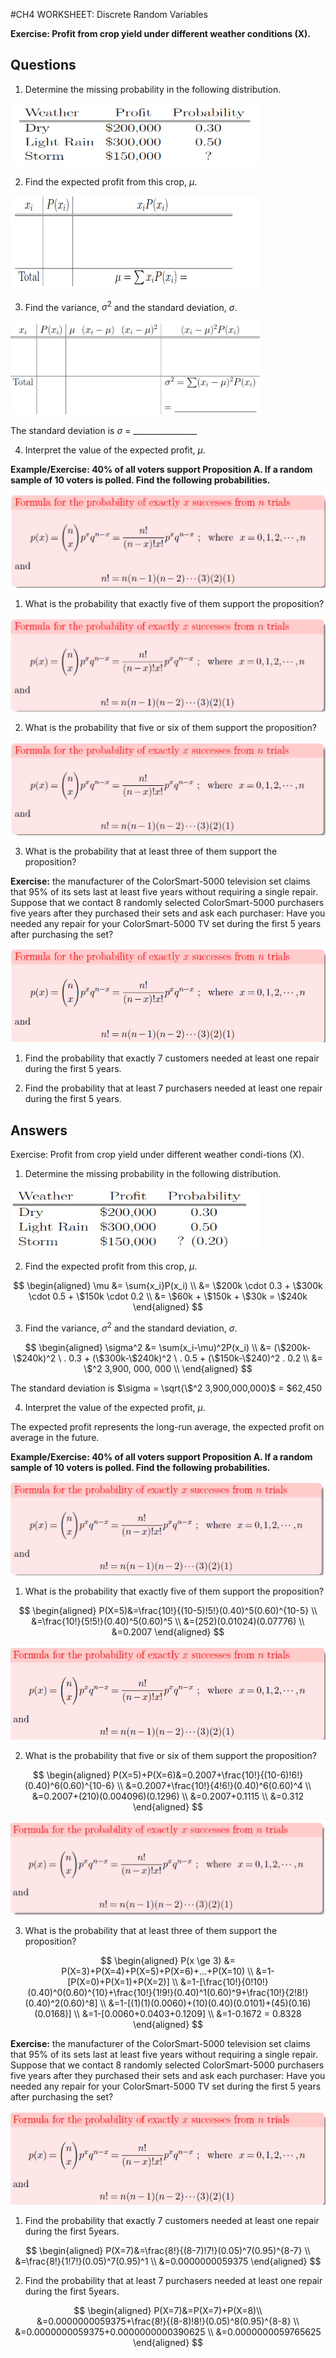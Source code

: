 #CH4 WORKSHEET: Discrete Random Variables

**Exercise: Profit from crop yield under different weather conditions (X).**


## Questions

1. Determine the missing probability in the following distribution.

  <img src = "images/img1.png" height = 100px width = 400px></img>

2. Find the expected profit from this crop, $\mu$.

  <img src = "images/img2.png" height = 150px width = 400px></img>

3. Find the variance, $\sigma^2$ and the standard deviation, $\sigma$.

  <img src = "images/img3.png" height = 150px width = 400px></img>
    
   The standard deviation is $\sigma$ = ________________
   
   
4.  Interpret the value of the expected profit, $\mu$.

**Example/Exercise: 40% of all voters support Proposition A. If a random sample of 10 voters is polled. Find the following probabilities.**

<img src = "images/img4.png" height = 150px width = 600px></img>     
    
1.  What is the probability that exactly five of them support the proposition?
     
<img src = "images/img5.png" height = 150px width = 600px></img>   

2.  What is the probability that five or six of them support the proposition?

<img src = "images/img6.png" height = 150px width = 600px></img>

3.  What is the probability that at least three of them support the proposition?

**Exercise:** the manufacturer of the ColorSmart-5000 television set claims that 95% of 
its sets last at least five years without requiring a single repair. Suppose that we contact 8 randomly selected ColorSmart-5000 purchasers five years after they purchased their sets 
and ask each purchaser: Have you needed any repair for your ColorSmart-5000 TV set 
during the first 5 years after purchasing the set?

<img src = "images/img7.png" height = 150px width = 600px></img>

1. Find the probability that exactly 7 customers needed at least one repair during the first 5 years.

2. Find the probability that at least 7 purchasers needed at least one repair during the first 5 years.

## Answers

Exercise: Profit from crop yield under different weather condi-tions (X).
1. Determine the missing probability in the following distribution.

<img src = "images/img8.png" height = 100px width = 400px></img>

2. Find the expected profit from this crop, $\mu$.

$$
\begin{aligned}
\mu &= \sum{x_i}P(x_i) \\
    &= \$200k \cdot 0.3 + \$300k \cdot 0.5 + \$150k \cdot 0.2 \\
    &= \$60k + \$150k + \$30k = \$240k
\end{aligned}
$$


3. Find the variance, $\sigma^2$ and the standard deviation, $\sigma$.

$$
\begin{aligned}
\sigma^2 &= \sum(x_i-\mu)^2P(x_i) \\
&= (\$200k-\$240k)^2 \ . 0.3 + (\$300k-\$240k)^2 \ . 0.5 + (\$150k-\$240)^2 . 0.2 \\
&= \$^2 3,900, 000, 000 \\
\end{aligned}
$$

The standard deviation is $\sigma = \sqrt{\$^2 3,900,000,000}$ = $62,450

4. Interpret the value of the expected profit, $\mu$.

The expected profit represents the long-run average, the expected profit on average in the future.

**Example/Exercise: 40% of all voters support Proposition A. If a random sample of 10 voters is polled. Find the following probabilities.**

<img src = "images/img9.png" height = 150px width = 600px></img>

1.  What is the probability that exactly five of them support the proposition?

$$
\begin{aligned}
P(X=5)&=\frac{10!}{(10-5)!5!}(0.40)^5(0.60)^{10-5} \\
&=\frac{10!}{5!5!}(0.40)^5(0.60)^5 \\
&=(252)(0.01024)(0.07776) \\
&=0.2007
\end{aligned}
$$

<img src = "images/img10.png" height = 150px width = 600px></img>

2.  What is the probability that five or six of them support the proposition?

$$
\begin{aligned}
P(X=5)+P(X=6)&=0.2007+\frac{10!}{(10-6)!6!}(0.40)^6(0.60)^{10-6} \\
&=0.2007+\frac{10!}{4!6!}(0.40)^6(0.60)^4 \\
&=0.2007+(210)(0.004096)(0.1296) \\
&=0.2007+0.1115 \\
&=0.312
\end{aligned}
$$

<img src = "images/img11.png" height = 150px width = 600px></img>

3. What is the probability that at least three of them support the proposition?

$$
\begin{aligned}
P(x \ge 3) &= P(X=3)+P(X=4)+P(X=5)+P(X=6)+...+P(X=10) \\
&=1-[P(X=0)+P(X=1)+P(X=2)] \\
&=1-[\frac{10!}{0!10!}(0.40)^0(0.60)^{10}+\frac{10!}{1!9!}(0.40)^1(0.60)^9+\frac{10!}{2!8!}(0.40)^2(0.60)^8] \\
&=1-[(1)(1)(0.0060)+(10)(0.40)(0.0101)+(45)(0.16)(0.0168)] \\
&=1-[0.0060+0.0403+0.1209] \\
&=1-0.1672 = 0.8328
\end{aligned}
$$

**Exercise:** the manufacturer of the ColorSmart-5000 television set claims that 95% of 
its sets last at least five years without requiring a single repair. Suppose that we contact 8 randomly selected ColorSmart-5000 purchasers five years after they purchased their sets and ask each purchaser: Have you needed any repair for your ColorSmart-5000 TV set during the first 5 years after purchasing the set?

<img src = "images/img12.png" height = 150px width = 600px></img>

1. Find the probability that exactly 7 customers needed at least one repair during the first 5years.

$$
\begin{aligned}
P(X=7)&=\frac{8!}{(8-7)!7!}(0.05)^7(0.95)^{8-7} \\
&=\frac{8!}{1!7!}(0.05)^7(0.95)^1 \\
&=0.0000000059375
\end{aligned}
$$

2. Find the probability that at least 7 purchasers needed at least one repair during the first 5years.

$$
\begin{aligned}
P(X=7)&=P(X=7)+P(X=8)\\
&=0.0000000059375+\frac{8!}{(8-8)!8!}(0.05)^8(0.95)^{8-8} \\
&=0.0000000059375+0.0000000000390625 \\
&=0.0000000059765625
\end{aligned}
$$

